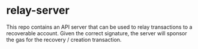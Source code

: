 # relay-server

This repo contains an API server that can be used to relay transactions to a recoverable account. Given the correct signature, the server will sponsor the gas for the recovery / creation transaction.
